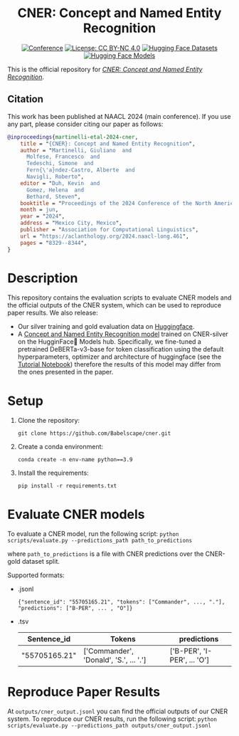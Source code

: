 <div align="center">

# CNER: Concept and Named Entity Recognition


[![Conference](https://img.shields.io/badge/NAACL-2024-red)](https://2024.naacl.org/)
[![License: CC BY-NC 4.0](https://img.shields.io/badge/License-CC%20BY--NC%204.0-green.svg)](https://creativecommons.org/licenses/by-nc/4.0/)
[![Hugging Face Datasets](https://img.shields.io/badge/%F0%9F%A4%97%20Hugging%20Face%20dataset-cner-blue)](https://huggingface.co/datasets/Babelscape/cner)
[![Hugging Face Models](https://img.shields.io/badge/%F0%9F%A4%97%20Hugging%20Face%20model-cner%20base-yellow)](https://huggingface.co/Babelscape/cner-base)

</div>


This is the official repository for [*CNER: Concept and Named Entity Recognition*](https://aclanthology.org/2024.eacl-long.135/).  

## Citation
This work has been published at NAACL 2024 (main conference). If you use any part, please consider citing our paper as follows:
```bibtex
@inproceedings{martinelli-etal-2024-cner,
    title = "{CNER}: Concept and Named Entity Recognition",
    author = "Martinelli, Giuliano  and
      Molfese, Francesco  and
      Tedeschi, Simone  and
      Fern{\'a}ndez-Castro, Alberte  and
      Navigli, Roberto",
    editor = "Duh, Kevin  and
      Gomez, Helena  and
      Bethard, Steven",
    booktitle = "Proceedings of the 2024 Conference of the North American Chapter of the Association for Computational Linguistics: Human Language Technologies (Volume 1: Long Papers)",
    month = jun,
    year = "2024",
    address = "Mexico City, Mexico",
    publisher = "Association for Computational Linguistics",
    url = "https://aclanthology.org/2024.naacl-long.461",
    pages = "8329--8344",
}
```
# Description
This repository contains the evaluation scripts to evaluate CNER models and the official outputs of the CNER system, which can be used to reproduce paper results. We also release:
- Our silver training and gold evaluation data on [Huggingface](https://huggingface.co/Babelscape/cner).
- A [Concept and Named Entity Recognition model](https://huggingface.co/Babelscape/cner-base) trained on CNER-silver on the HugginFace🤗 Models hub. Specifically, we fine-tuned a pretrained DeBERTa-v3-base for token classification using the default hyperparameters, optimizer and architecture of huggingface (see the [Tutorial Notebook](CNER_HuggingFace.ipynb)) therefore the results of this model may differ from the ones presented in the paper.

# Setup

1. Clone the repository:
    ```
    git clone https://github.com/Babelscape/cner.git
    ```
2. Create a conda environment: 
    ```
    conda create -n env-name python==3.9
    ```
3. Install the requirements:
    ```
    pip install -r requirements.txt
    ```

# Evaluate CNER models

To evaluate a CNER model, run the following script:
    ```
    python scripts/evaluate.py --predictions_path path_to_predictions
    ```
    
where `path_to_predictions` is a file with CNER predictions over the CNER-gold dataset split.

Supported formats:

- .jsonl
    ```
  {"sentence_id": "55705165.21", "tokens": ["Commander", ..., "."],  "predictions": ["B-PER", ... , "O"]}
    ```
    
- .tsv

  | Sentence_id | Tokens | predictions |
  | ------------- | ------------- | ------------- |
  | "55705165.21"	| ['Commander', 'Donald', 'S.', ... '.'] | ['B-PER', 'I-PER', ... 'O'] |


# Reproduce Paper Results
At `outputs/cner_output.jsonl` you can find the official outputs of our CNER system.
To reproduce our CNER results, run the following script:
    ```
    python scripts/evaluate.py --predictions_path outputs/cner_output.jsonl
    ```
    

